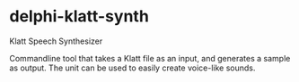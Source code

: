 # delphi-klatt-synth
Klatt Speech Synthesizer

Commandline tool that takes a Klatt file as an input, and generates a sample as output.
The unit can be used to easily create voice-like sounds.
